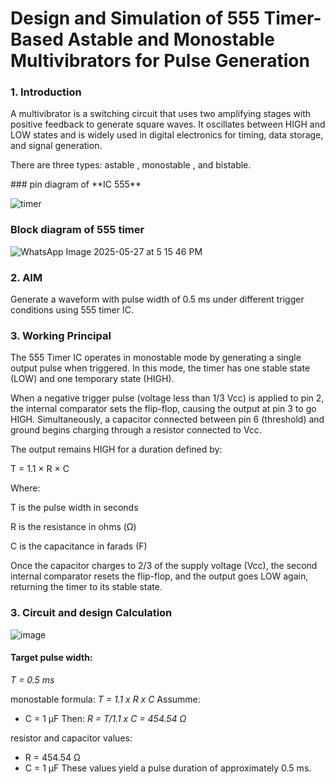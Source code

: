 # Design and Simulation of 555 Timer-Based Astable and Monostable Multivibrators for Pulse Generation
### 1. Introduction
<p> A multivibrator is a switching circuit that uses two amplifying stages with positive feedback to generate square waves. It oscillates between HIGH and LOW states and is widely used in digital electronics for timing, data storage, and signal generation.
<p></p>There are three types: astable , monostable , and bistable.</p>
### pin diagram of **IC 555**

![timer](https://github.com/user-attachments/assets/3df2e840-1837-47b5-98e2-d4c3b8c2ad35)
### Block diagram of 555 timer
![WhatsApp Image 2025-05-27 at 5 15 46 PM](https://github.com/user-attachments/assets/6ca91e48-da79-4593-bd0d-3c3d759ab1cd)

### 2. AIM
Generate a waveform with pulse width of 0.5 ms under different trigger conditions using 555 timer IC.
### 3. Working Principal
The 555 Timer IC operates in monostable mode by generating a single output pulse when triggered. In this mode, the timer has one stable state (LOW) and one temporary state (HIGH).
<p>When a negative trigger pulse (voltage less than 1/3 Vcc) is applied to pin 2, the internal comparator sets the flip-flop, causing the output at pin 3 to go HIGH. Simultaneously, a capacitor connected between pin 6 (threshold) and ground begins charging through a resistor connected to Vcc.</p>
<p>The output remains HIGH for a duration defined by:</p>
<p>T = 1.1 × R × C</p>
<p>Where:</p>
<p>T is the pulse width in seconds</p>
<p>R is the resistance in ohms (Ω)</p>
<p>C is the capacitance in farads (F)</p>
<p>Once the capacitor charges to 2/3 of the supply voltage (Vcc), the second internal comparator resets the flip-flop, and the output goes LOW again, returning the timer to its stable state.</p>

### 3. Circuit and design Calculation

![image](https://github.com/user-attachments/assets/fe32712e-87ea-42f0-8132-6ab480bf6ff2)

#### Target pulse width:

*T = 0.5 ms*

monostable formula:
*T = 1.1 x R x C*
Assumme:
- C = 1 µF
Then:
*R = T/1.1 x C = 454.54 Ω*

resistor and capacitor values:
- R = 454.54 Ω
- C = 1 µF
These values yield a pulse duration of approximately 0.5 ms.
